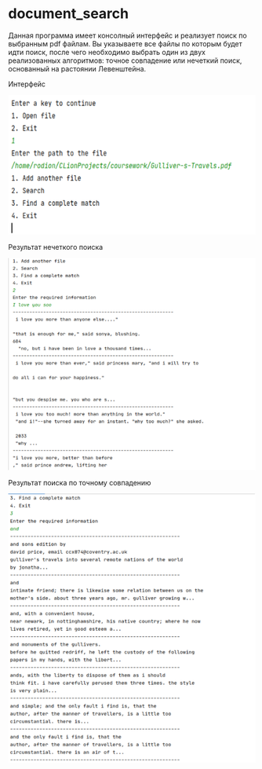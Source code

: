 # document_search
Данная программа имеет консолный интерфейс и реализует поиск по выбранным pdf файлам. Вы указываете все файлы по которым будет идти поиск, после чего
необходимо выбрать один из двух реализованных алгоритмов: точное совпадение или нечеткий поиск, основанный на растоянии Левенштейна.

Интерфейс

![alt text](https://github.com/Rodion-dot-com/document_search/blob/main/image/1.png)




Результат нечеткого поиска



![alt text](https://github.com/Rodion-dot-com/document_search/blob/main/image/3.png)




Результат поиска по точному совпадению



![alt text](https://github.com/Rodion-dot-com/document_search/blob/main/image/2.png)
